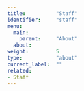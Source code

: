```yaml
---
title:          "Staff"
identifier:     "staff"
menu:
  main:
    parent:     "About"
  about:
weight:         5
type:           "about"
current_label:  ""
related:
- Staff
---
```

